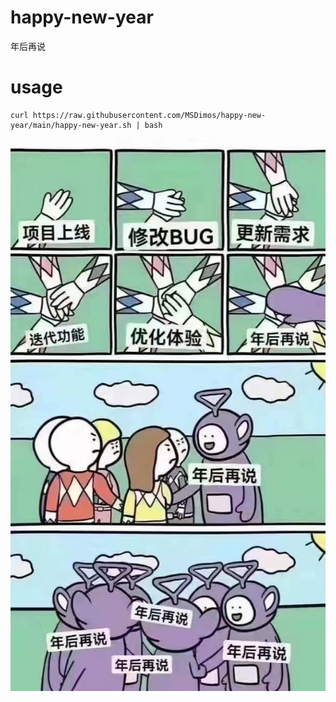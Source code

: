 # happy-new-year
年后再说

# usage

```shell
curl https://raw.githubusercontent.com/MSDimos/happy-new-year/main/happy-new-year.sh | bash
```

![you shen me shi er ming nian zai shuo](https://raw.githubusercontent.com/MSDimos/happy-new-year/main/jpg.jpg)
